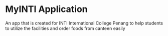 # MyINTI Application

An app that is created for INTI International College Penang to help students to utilize the facilities and order foods from canteen easily
 
